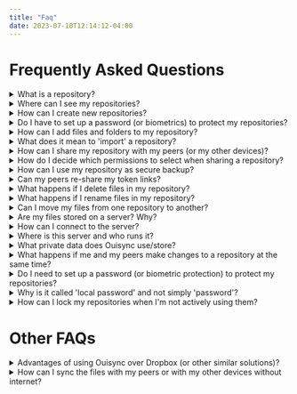 ```yaml
---
title: "Faq"
date: 2023-07-10T12:14:12-04:00
---
```

# Frequently Asked Questions

<details>
<summary>
What is a repository?
</summary>
{{% markdown %}}
A _**repository**_ is simply a place where you can store and share your files and folders securely, using **Ouisync**. You can think of it as a root folder, or even a safe, that will contain other folders and files that you want to share with your peers.
{{% /markdown %}}
</details> 

<details>
<summary>
Where can I see my repositories?
</summary>
{{% markdown %}}
When you open the **Ouisync app**, after the onboarding screens you will see the main screen listing all the repositories you have created. Initially this screen will be empty, but as you begin creating _**repositories**_, they will be listed here. 

(insert screenshot)
{{% /markdown %}}
</details> 
<details>
<summary>
How can I create new repositories?
</summary>
{{% markdown %}}
To create a new _**repository**_, tap the  **+** button, (Insert the screenshot of the button) then select **"Create Repository"** and give it a name. You also have the option here to protect your repository with a local password or your biometrics (if you've got them set up on your device).

#### See [**_What is a 'local password'?_**](https://github.com/equalitie/ouisync-app/wiki/_new#what-is-a-local-password) to learn more about them.

(insert the screenshot of the selection)
{{% /markdown %}}
</details> 

<details>
<summary>
Do I have to set up a password (or biometrics) to protect my repositories?
</summary>
{{% /markdown %}}
There is no requirement to protect your repositories either by password or by biometrics. Whether you decide to do it depends on the sensitivity of data that you store in Ouisync repositories and habitual usage of your devices.  For storing and sharing photos of your cat, maybe a password is not necessary.  But for storing more sensitive personal data, we recommend passwords (or biometrics) be set up.

To do that, tap on Add local password: 

(insert screenshot)

After that you will see this dialog box and you can either set up a local password or select the biometircs protection (if you have it set up on your device):

(insert screenshot)

You can have a different password for each repository.  It is also possible to have a mixture of password (or biometrics) protected Ouisync repositories and ones without protection. 

If you do not set up the password or biometric protection when creating a repository, you can do it later by going to the Repository settings (the three vertical dots next to the repository name) and to the Security options for that repository.

(insert screenshot)

{{% /markdown %}}
</details>

<details>
<summary>
How can I add files and folders to my repository?
</summary>
{{% markdown %}}
That's easy. Tap on the repository name.  This will take you to the _**repository**_ contents screen where you will see a Plus button: 
(insert plus button)
This will open a small window where you can choose whether to create a folder for your files within that repository or add files to it from your device or external storage (such as a USB stick or SD card).   
(insert screenshot)
There you can decide to create a new folder: 
(insert screenshot)
Or you can import files into one of the existing folders. 
{{% /markdown %}}
</details> 

<details>
<summary>
What does it mean to 'import' a repository?
</summary>
{{% markdown %}}
To import a _**repository**_ means that you want to recreate on your device a _**repository**_ that a peer has shared with you.  

You start with the same **+** button and then select **'Import'**:
(Insert the screenshot of the Import button)
Tapping on the Import repository button will bring you to this screen:
(insert screenshot)
Here you have two options - to scan a QR code generated by your peer or to import a link your peer has sent you (by email, any messaging app etc). ​The link looks like this:
​(insert screenshot of link)
After you copy and paste the link you received from your peers into the provided field, or after you scan the QR code of the repository you wish to import, the imported repository will appear on your screen and after a short while all its content will be imported into your device.  You now have on your device a replica of the repository that your peer shared with you.   
{{% /markdown %}}
</details>

<details>
<summary>
How can I share my repository with my peers (or my other devices)?
</summary>
{{% markdown %}}
You can do this by tapping  the three vertical dots next to the repository name which will open the Settings screen for that repository and tapping the Share symbol:
(insert screenshot)
  
If the peer (or device) with whom you want to share a _**repository**_ is nearby, they can tap on **'Import repository'** on their device (insert screenshot), and then scan the QR code displayed on your screen:

(insert QR screenshot of QR code)

This action will import a copy of your _**repository**_ onto your peer's device, including all the files and folders within it. 

If your peer is not nearby, you can share your repositories by generating a link to send to your peer (or your other device): 
(insert screenshot)
You can copy the link and paste it into an email or any messaging application or you can tap the Share link button which will open one of the apps that you can use to send it. Your peers will need to copy and paste that link into the field provided when they tap **'Import Repository'** on their device. 
(insert screenshot)
**PS:** To paste a link to the input field, you tap and hold your finger on it, until a small **Paste** button appears (insert Paste button) to tap.
{{% /markdown %}}
</details>

<details>
<summary>
How do I decide which permissions to select when sharing a repository?
</summary>
{{% markdown %}}
### **Read / Write**

It depends what you want the peers with whom you shared your repository to be able to do. If you want them to be able to add files, delete them, rename or move them, then you share your repository with **Read / Write permissions**.

An example of a use case for this level of permissions: _sharing photos with friends and family, or working collaboratively on a project._ 

### **Read**

If you want your peers to only be able to read the _**repository**_ contents, then you select... (you guessed it... ) **Read permissions**. This means they will be able to open the files and read them, but they won't be able to add new files to your shared _**repository**_, or delete any files from it, or move them, etc.

An example use case would be _when you want to share the information regarding an event, or news items, or maybe regarding certain products, or may be you are a teacher sharing some content with your students, etc. Then you want the recipients to be able to read the contents but not change them._ 

### **Blind**

This level of permissions can be useful when you want to securely store your _**repository**_ as a backup. This means that the person or device with whom you shared your repository as **'blind'** won't be able to either open the files to read them, or make any changes to them. This way you can store your data securely on a friend's computer, for example. 
{{% /markdown %}}
</details>

<details>
<summary>
How can I use my repository as secure backup?
</summary>
{{% markdown %}}
### Create Secure Backup

You can create a secure backup repository on your own or even on a friend's device.

To do that you first need to generate the **'read and write'** token link for the _**repository**_ that you want to store blind. You keep the **'read and write'** token link somewhere safe, as you will need it for retrieving the information from your blind copy later on.

Then you create a **'blind'** token link and import a blind repository into the backup device.

### Retrieving Information from the Blind _**repository**_

If you accidentally delete a _**repository**_ from your primary device, what you can do is go to **'Import _Repository_'**, copy and paste the **READ-WRITE** token that you kept somewhere safe into the provided field, and that's it. Once your primary device connects with your backup device, they will sync - i.e.: the primary _**repository**_ will automatically sync with your backup _**repository**_ and receive all the files that _**repository**_ contains.

#### **Note:** if you add files to your primary _**repository**_, that addition will be propagated to your backup _**repository**_ too (if your backup device is connected/online. That means that your backup _**repository**_ will automatically receive all updates from your primary _**repository**_.

But if you delete any files in your primary _**repository**_, then that deletion will be propagated too, and you won't be able to retrieve those files. So **Ouisync** is currently primarily a synchronization tool and not a secure backup tool.

The selective syncing, and creating snapshots in time that will allow you to go back to the previous version of your _**repository**_ is foreseen for development onfuture **Ouisync** releases.

#### **Notice:** if you lose your **'read-write'** token link for the backup _**repository**_, you won't be able to retrieve data from that blind copy. 
{{% /markdown %}}
</details>


<details>
<summary>
Can my peers re-share my token links? 
</summary>
{{% markdown %}}
Yes. They can generate the token links with the same permissions they had in the original token link that they received from you, or lower.  

This means that if a person has received a token link to import a _**repository**_ with **'read-write'** permissions they are able to generate the same kind of token to share the same _**repository**_ with other people, or they can also generate the token links for the same _**repository**_ but with lower permissions -read only or blind. 

If they imported a **_repository_** with read permissions only, then they can share it with others as read or blind. And if they imported your _**repository**_ as blind, they can only share it on as blind. 
{{% /markdown %}}
</details>

<details>
<summary>
What happens if I delete files in my repository?
</summary>
{{% markdown %}}
File deletion is propagated to all replicas in existence -which means, the same file that you deleted will be automatically deleted in the _**repositories**_ of all the peers with whom you have shared it.

Equally, if your peers delete any files in any of the _**repositories**_ that they have imported from you, their file deletions will be propagated to your device too. It works both ways -i.e.: _**repositories**_ shared  with **'read-write'** permissions will sync with each other, including the file edit, addition or deletion.

{{% /markdown %}}
</details>
<details>
<summary>
What happens if I rename files in my repository?
</summary>
{{% markdown %}}
If you rename files in your _**repository**_, the new file name will be propagated to the _**repositories**_ of all the peers that you shared your _**repository**_ with.
{{% /markdown %}}
</details>

<details>
<summary>
Can I move my files from one repository to another?
</summary>
{{% markdown %}}
No. At the moment you can only move files from one folder to another within the same _**repository**_. Moving files from one repository to another is planned for future releases of **Ouisync**.
{{% /markdown %}}
</details>

<details>
<summary>
Are my files stored on a server? Why?
</summary>
{{% markdown %}}
Yes. They are stored encrypted and are not readable by the server.

The purpose of the server storage is to facilitate file syncing when peers are not online at the same time. If you want to share a _**repository**_ with a peer who is not online at the moment, your _**repository**_ data will be stored encrypted on the server and when your peer comes online and connects either to the server (or to your device) the files from the stored _**repository**_ will sync with the files in your peer's _**repository**_.
{{% /markdown %}}
</details>

<details>
<summary>
How can I connect to the server?
</summary>
{{% markdown %}}
This happens automatically when you share a _**repository**_ with a peer -you don't need to perform any additional actions.
{{% /markdown %}}
</details>

<details>
<summary>
Where is this server and who runs it?
</summary>
{{% markdown %}}
(Add info about the country where the servers are and so on)
{{% /markdown %}}
</details>
<details>
<summary>
What private data does Ouisync use/store?
</summary>
{{% markdown %}}
**Ouisync** uses the IP addresses of your devices to be able to connect you with your peers in the peer-to-peer network. We don't store those IP addresses anywhere on our systems. We don't keep any other user data. 
{{% /markdown %}}
</details>
<details>
<summary>
What happens if me and my peers make changes to a repository at the same time?
</summary>
{{% markdown %}}
(this I need to test first to understand how it works in practice)
{{% /markdown %}}
</details>

<details>
<summary>
Do I need to set up a password (or biometric protection) to protect my repositories?
</summary>
{{% markdown %}}
That is largely up to you. Whether you protect your _**repositories**_ with passwords or biometrics depends on the sensitivity of the data that you store in **Ouisync** _**repositories**_ and habitual usage of your devices.

For storing and sharing photos of your cat, maybe a password is not necessary. But for storing more sensitive personal data, we recommend passwords (or biometrics) to be set up.

You can have a different password for each repository. It is also possible to have a mixture of password (or biometrics) protected **Ouisync** _**repositories**_ and ones without protection. 
{{% /markdown %}}
</details>

<details>
<summary>
Why is it called 'local password' and not simply 'password'?
</summary>
{{% markdown %}}
A local password is a password set up only for your own device. You don't need to share it with your peers. They can set up their own passwords to protect the shared **Ouisync** _**repositories**_ on their own devices.
{{% /markdown %}}
</details>

<details>
<summary>
How can I lock my repositories when I'm not actively using them?
</summary>
{{% markdown %}}
To lock your _**repositories**_ when not actively working on them, you need to tap on this button (insert screenshot).

To unlock them, you tap on the repository name or on this icon (insert screenshot).

If your _**repository**_ is protected by password, you need to enter the password when prompted; therwise, just tap on the **Unlock** button and continue to work on your repository.

{{% /markdown %}}
</details>

# Other FAQs

<details>
<summary>
Advantages of using Ouisync over Dropbox (or other similar solutions)?
</summary>
{{% markdown %}}
### Free to use

To be able to share files using **Dropbox**, you need to create a **Dropbox** account. This requires your name, email, credit card. It requires payment. 

**Ouisync** is free and open source software. To share files using **Ouisync**, you only need to install the app. That's it. No payment is required.

### Anonymity

**OuiSync** does not require the creation of user accounts. With **Ouisync**, it is simply a matter of installing the app and using it. All users are completely anonymous.

### **OuiSync** is a **P2P** solution

This means that using **OuiSync** successfully does not depend on any central server anywhere. **Ouisync** makes use of decentralized peer-to-peer networking, which makes it an effective file sharing app even in situations where well-known file sharing servers (such as **Dropbox** or **Google Drive**) are unavailable.

{{% /markdown %}}
</details>

<details>
<summary>
How can I sync the files with my peers or with my other devices without internet?
</summary>
{{% markdown %}}
In situations with limited internet availability, you will need to make sure some means of connecting to other devices still exists. 

This could be a WiFi signal available to all devices that want to share **Ouisync** _**repositories**_, or it could be intranet, local network or similar technologies. 

Currently _**repositories**_ cannot be shared via Bluetooth, but that feature is planned for future releases.
{{% /markdown %}}
</details>
